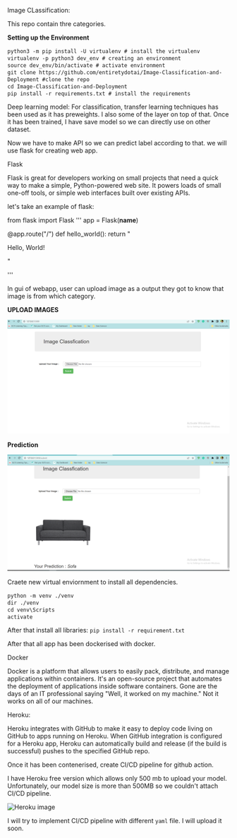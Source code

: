 Image CLassification:

This repo contain thre categories. 

<B> Setting up the Environment</B>
```
python3 -m pip install -U virtualenv # install the virtualenv
virtualenv -p python3 dev_env # creating an environment
source dev_env/bin/activate # activate environment
git clone https://github.com/entiretydotai/Image-Classification-and-Deployment #clone the repo
cd Image-Classification-and-Deployment
pip install -r requirements.txt # install the requirements
```

Deep learning model: For classification, transfer learning techniques has been used as it has preweights. I also some of the layer on top of that. 
Once it has been trained, I have save model so we can directly use on other dataset. 

Now we have to make API so we can predict label according to that. we will use flask for creating web app. 

Flask

Flask is great for developers working on small projects that need a quick way to make a simple, Python-powered web site. It powers loads of small one-off tools, or simple web interfaces built over existing APIs.


let's take an example of flask:

from flask import Flask
'''
app = Flask(__name__)

@app.route("/")
def hello_world():
    return "<p>Hello, World!</p>"

'''

In gui of webapp, user can upload image as a output they got to know that image is from which category. 

<B> UPLOAD IMAGES</B>

![upload image](https://github.com/Milanbhadja/classification/blob/main/static/upload_image.png)

<b> Prediction</b>

![predicted result](https://github.com/Milanbhadja/classification/blob/main/static/prediction%20image.png)

Craete new virtual enviornment to install all dependencies.

``` 
python -m venv ./venv
dir ./venv
cd venv\Scripts
activate
```
After that install all libraries:
  ```pip install -r requirement.txt```

After that all app has been dockerised with docker.  

Docker

Docker is a platform that allows users to easily pack, distribute, and manage applications within containers. It's an open-source project that automates the deployment of applications inside software containers. Gone are the days of an IT professional saying "Well, it worked on my machine." Not it works on all of our machines.

Heroku:

Heroku integrates with GitHub to make it easy to deploy code living on GitHub to apps running on Heroku. When GitHub integration is configured for a Heroku app, Heroku can automatically build and release (if the build is successful) pushes to the specified GitHub repo. 

Once it has been contenerised, create CI/CD pipeline for github action.

I have Heroku free version which allows only 500 mb to upload your model. Unfortunately, our model size is more than 500MB so we couldn't attach CI/CD pipeline.

![Heroku image](https://github.com/Milanbhadja/classification/blob/main/static/Heroku%20Error.png)

I will try to implement CI/CD pipeline with different ```yaml``` file. I will upload it soon. 






